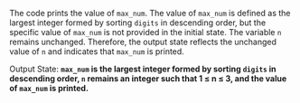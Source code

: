The code prints the value of `max_num`. The value of `max_num` is defined as the largest integer formed by sorting `digits` in descending order, but the specific value of `max_num` is not provided in the initial state. The variable `n` remains unchanged. Therefore, the output state reflects the unchanged value of `n` and indicates that `max_num` is printed.

Output State: **`max_num` is the largest integer formed by sorting `digits` in descending order, `n` remains an integer such that 1 ≤ n ≤ 3, and the value of `max_num` is printed.**